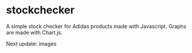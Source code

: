 # stockchecker
A simple stock checker for Adidas products made with Javascript. Graphs are made with Chart.js.

Next update: images
